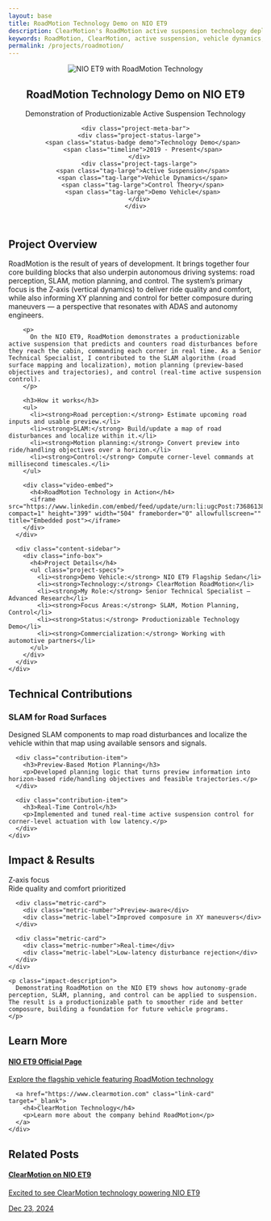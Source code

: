 ```yaml
---
layout: base
title: RoadMotion Technology Demo on NIO ET9
description: ClearMotion's RoadMotion active suspension technology deployed as a demonstration on NIO ET9 vehicle - showcasing productionizable technology for automotive partners.
keywords: RoadMotion, ClearMotion, active suspension, vehicle dynamics, control systems, automotive technology demo, NIO ET9
permalink: /projects/roadmotion/
---
```


<article class="project-detail">
  
  <!-- Project Header -->
  <header class="project-header-detail">
    <div class="project-hero">
      <img src="/images/projects/et9-roadmotion.jpg" alt="NIO ET9 with RoadMotion Technology" class="project-hero-image">
      <div class="project-hero-overlay">
        <h1 class="project-title-large">RoadMotion Technology Demo on NIO ET9</h1>
        <p class="project-subtitle">Demonstration of Productionizable Active Suspension Technology</p>
      </div>
    </div>
    
    <div class="project-meta-bar">
      <div class="project-status-large">
        <span class="status-badge demo">Technology Demo</span>
        <span class="timeline">2019 - Present</span>
      </div>
      <div class="project-tags-large">
        <span class="tag-large">Active Suspension</span>
        <span class="tag-large">Vehicle Dynamics</span>
        <span class="tag-large">Control Theory</span>
        <span class="tag-large">Demo Vehicle</span>
      </div>
    </div>
  </header>

  <!-- Project Overview -->
  <section class="project-section">
    <h2>Project Overview</h2>
    <div class="content-grid">
      <div class="content-main">
        <p class="lead-paragraph">
          RoadMotion is the result of years of development. It brings together four core building blocks that also underpin autonomous driving systems: road perception, SLAM, motion planning, and control. The system’s primary focus is the Z‑axis (vertical dynamics) to deliver ride quality and comfort, while also informing XY planning and control for better composure during maneuvers — a perspective that resonates with ADAS and autonomy engineers.
        </p>

        <p>
          On the NIO ET9, RoadMotion demonstrates a productionizable active suspension that predicts and counters road disturbances before they reach the cabin, commanding each corner in real time. As a Senior Technical Specialist, I contributed to the SLAM algorithm (road surface mapping and localization), motion planning (preview‑based objectives and trajectories), and control (real‑time active suspension control).
        </p>

        <h3>How it works</h3>
        <ul>
          <li><strong>Road perception:</strong> Estimate upcoming road inputs and usable preview.</li>
          <li><strong>SLAM:</strong> Build/update a map of road disturbances and localize within it.</li>
          <li><strong>Motion planning:</strong> Convert preview into ride/handling objectives over a horizon.</li>
          <li><strong>Control:</strong> Compute corner‑level commands at millisecond timescales.</li>
        </ul>

        <div class="video-embed">
          <h4>RoadMotion Technology in Action</h4>
          <iframe src="https://www.linkedin.com/embed/feed/update/urn:li:ugcPost:7368613841292800000?compact=1" height="399" width="504" frameborder="0" allowfullscreen="" title="Embedded post"></iframe>
        </div>
      </div>

      <div class="content-sidebar">
        <div class="info-box">
          <h4>Project Details</h4>
          <ul class="project-specs">
            <li><strong>Demo Vehicle:</strong> NIO ET9 Flagship Sedan</li>
            <li><strong>Technology:</strong> ClearMotion RoadMotion</li>
            <li><strong>My Role:</strong> Senior Technical Specialist — Advanced Research</li>
            <li><strong>Focus Areas:</strong> SLAM, Motion Planning, Control</li>
            <li><strong>Status:</strong> Productionizable Technology Demo</li>
            <li><strong>Commercialization:</strong> Working with automotive partners</li>
          </ul>
        </div>
      </div>
    </div>
  </section>

  <!-- Technical Details -->
  <section class="project-section">
    <h2>Technical Contributions</h2>
    <div class="tech-contributions">
      <div class="contribution-item">
        <h3>SLAM for Road Surfaces</h3>
        <p>Designed SLAM components to map road disturbances and localize the vehicle within that map using available sensors and signals.</p>
      </div>

      <div class="contribution-item">
        <h3>Preview‑Based Motion Planning</h3>
        <p>Developed planning logic that turns preview information into horizon‑based ride/handling objectives and feasible trajectories.</p>
      </div>

      <div class="contribution-item">
        <h3>Real‑Time Control</h3>
        <p>Implemented and tuned real‑time active suspension control for corner‑level actuation with low latency.</p>
      </div>
    </div>
  </section>

  <!-- Impact & Results -->
  <section class="project-section">
    <h2>Impact & Results</h2>
    <div class="impact-metrics">
      <div class="metric-card">
        <div class="metric-number">Z‑axis focus</div>
        <div class="metric-label">Ride quality and comfort prioritized</div>
      </div>

      <div class="metric-card">
        <div class="metric-number">Preview‑aware</div>
        <div class="metric-label">Improved composure in XY maneuvers</div>
      </div>

      <div class="metric-card">
        <div class="metric-number">Real‑time</div>
        <div class="metric-label">Low‑latency disturbance rejection</div>
      </div>
    </div>

    <p class="impact-description">
      Demonstrating RoadMotion on the NIO ET9 shows how autonomy‑grade perception, SLAM, planning, and control can be applied to suspension. The result is a productionizable path to smoother ride and better composure, building a foundation for future vehicle programs.
    </p>
  </section>

  <!-- External Links -->
  <section class="project-section">
    <h2>Learn More</h2>
    <div class="external-links">
      <a href="https://www.nio.com/et9" class="link-card" target="_blank">
        <h4>NIO ET9 Official Page</h4>
        <p>Explore the flagship vehicle featuring RoadMotion technology</p>
      </a>
      
      <a href="https://www.clearmotion.com" class="link-card" target="_blank">
        <h4>ClearMotion Technology</h4>
        <p>Learn more about the company behind RoadMotion</p>
      </a>
    </div>
  </section>

  <!-- Related Content -->
  <section class="project-section">
    <h2>Related Posts</h2>
    <div class="related-posts">
      <a href="/news/2024/12/23/The-champange-tower-challenge-on-et9.html" class="related-post-card">
        <h4>ClearMotion on NIO ET9</h4>
        <p>Excited to see ClearMotion technology powering NIO ET9</p>
        <span class="post-date">Dec 23, 2024</span>
      </a>
    </div>
  </section>

</article>